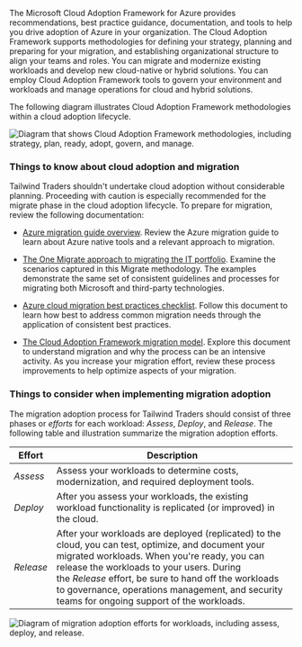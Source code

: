 
The Microsoft Cloud Adoption Framework for Azure provides recommendations, best practice guidance, documentation, and tools to help you drive adoption of Azure in your organization. The Cloud Adoption Framework supports methodologies for defining your strategy, planning and preparing for your migration, and establishing organizational structure to align your teams and roles. You can migrate and modernize existing workloads and develop new cloud-native or hybrid solutions. You can employ Cloud Adoption Framework tools to govern your environment and workloads and manage operations for cloud and hybrid solutions.

The following diagram illustrates Cloud Adoption Framework methodologies within a cloud adoption lifecycle.

![Diagram that shows Cloud Adoption Framework methodologies, including strategy, plan, ready, adopt, govern, and manage.](https://learn.microsoft.com/en-us/training/wwl-azure/design-migrations/media/cloud-adoption-framework.png)

### Things to know about cloud adoption and migration

Tailwind Traders shouldn't undertake cloud adoption without considerable planning. Proceeding with caution is especially recommended for the migrate phase in the cloud adoption lifecycle. To prepare for migration, review the following documentation:

- [Azure migration guide overview](https://learn.microsoft.com/en-us/azure/cloud-adoption-framework/migrate/azure-migration-guide). Review the Azure migration guide to learn about Azure native tools and a relevant approach to migration.
    
- [The One Migrate approach to migrating the IT portfolio](https://learn.microsoft.com/en-us/azure/cloud-adoption-framework/scenarios). Examine the scenarios captured in this Migrate methodology. The examples demonstrate the same set of consistent guidelines and processes for migrating both Microsoft and third-party technologies.
    
- [Azure cloud migration best practices checklist](https://learn.microsoft.com/en-us/azure/cloud-adoption-framework/migrate/azure-best-practices). Follow this document to learn how best to address common migration needs through the application of consistent best practices.
    
- [The Cloud Adoption Framework migration model](https://learn.microsoft.com/en-us/azure/cloud-adoption-framework/migrate/migration-considerations). Explore this document to understand migration and why the process can be an intensive activity. As you increase your migration effort, review these process improvements to help optimize aspects of your migration.
    

### Things to consider when implementing migration adoption

The migration adoption process for Tailwind Traders should consist of three phases or _efforts_ for each workload: _Assess_, _Deploy_, and _Release_. The following table and illustration summarize the migration adoption efforts.

|Effort|Description|
|---|---|
|_Assess_|Assess your workloads to determine costs, modernization, and required deployment tools.|
|_Deploy_|After you assess your workloads, the existing workload functionality is replicated (or improved) in the cloud.|
|_Release_|After your workloads are deployed (replicated) to the cloud, you can test, optimize, and document your migrated workloads. When you're ready, you can release the workloads to your users. During the _Release_ effort, be sure to hand off the workloads to governance, operations management, and security teams for ongoing support of the workloads.|

![Diagram of migration adoption efforts for workloads, including assess, deploy, and release.](https://learn.microsoft.com/en-us/training/wwl-azure/design-migrations/media/migrate-methodology.png)
